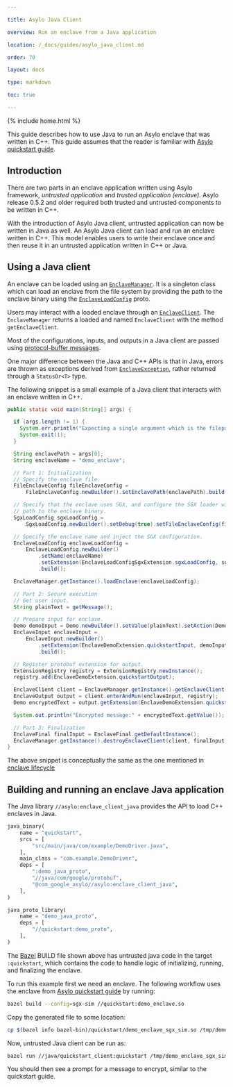 ```yaml
---

title: Asylo Java Client

overview: Run an enclave from a Java application

location: /_docs/guides/asylo_java_client.md

order: 70

layout: docs

type: markdown

toc: true

---
```

{% include home.html %}

This guide describes how to use Java to run an Asylo enclave that was written in
C++. This guide assumes that the reader is familiar with
[Asylo quickstart guide]({{home}}/docs/guides/quickstart.html).

## Introduction

There are two parts in an enclave application written using Asylo framework,
_untrusted application_ and _trusted application (enclave)_. Asylo release 0.5.2
and older required both trusted and untrusted components to be written in C++.

With the introduction of Asylo Java client, untrusted application can now be
written in Java as well. An Asylo Java client can load and run an enclave
written in C++. This model enables users to write their enclave once and then
reuse it in an untrusted application written in C++ or Java.

## Using a Java client

An enclave can be loaded using an
[`EnclaveManager`](https://github.com/google/asylo/blob/master/asylo/binding/java/src/main/java/com/asylo/client/EnclaveManager.java).
It is a singleton class which can load an enclave from the file system by
providing the path to the enclave binary using the
[`EnclaveLoadConfig`](https://github.com/google/asylo/blob/master/asylo/enclave.proto) proto.

Users may interact with a loaded enclave through an
[`EnclaveClient`](https://github.com/google/asylo/blob/master/asylo/binding/java/src/main/java/com/asylo/client/EnclaveClient.java).
The `EnclaveManager` returns a loaded and named `EnclaveClient` with the method
`getEnclaveClient`.

Most of the configurations, inputs, and outputs in a Java client are passed
using
[protocol-buffer messages](https://developers.google.com/protocol-buffers/docs/reference/cpp/google.protobuf.message#Message).

One major difference between the Java and C++ APIs is that in Java, errors are
thrown as exceptions derived from
[`EnclaveException`](https://github.com/google/asylo/blob/master/asylo/binding/java/src/main/java/com/asylo/client/EnclaveException.java),
rather returned through a `StatusOr<T>` type.

The following snippet is a small example of a Java client that interacts with an
enclave written in C++.

```java
public static void main(String[] args) {

  if (args.length != 1) {
    System.err.println("Expecting a single argument which is the filepath of an enclave.");
    System.exit(1);
  }

  String enclavePath = args[0];
  String enclaveName = "demo_enclave";

  // Part 1: Initialization
  // Specify the enclave file.
  FileEnclaveConfig fileEnclaveConfig =
      FileEnclaveConfig.newBuilder().setEnclavePath(enclavePath).build();

  // Specify that the enclave uses SGX, and configure the SGX loader with the
  // path to the enclave binary.
  SgxLoadConfig sgxLoadConfig =
      SgxLoadConfig.newBuilder().setDebug(true).setFileEnclaveConfig(fileEnclaveConfig).build();

  // Specify the enclave name and inject the SGX configuration.
  EnclaveLoadConfig enclaveLoadConfig =
      EnclaveLoadConfig.newBuilder()
          .setName(enclaveName)
          .setExtension(EnclaveLoadConfigSgxExtension.sgxLoadConfig, sgxLoadConfig)
          .build();

  EnclaveManager.getInstance().loadEnclave(enclaveLoadConfig);

  // Part 2: Secure execution
  // Get user input.
  String plainText = getMessage();

  // Prepare input for enclave.
  Demo demoInput = Demo.newBuilder().setValue(plainText).setAction(Demo.Action.ENCRYPT).build();
  EnclaveInput enclaveInput =
      EnclaveInput.newBuilder()
          .setExtension(EnclaveDemoExtension.quickstartInput, demoInput)
          .build();

  // Register protobuf extension for output.
  ExtensionRegistry registry = ExtensionRegistry.newInstance();
  registry.add(EnclaveDemoExtension.quickstartOutput);

  EnclaveClient client = EnclaveManager.getInstance().getEnclaveClient(enclaveName);
  EnclaveOutput output = client.enterAndRun(enclaveInput, registry);
  Demo encryptedText = output.getExtension(EnclaveDemoExtension.quickstartOutput);

  System.out.println("Encrypted message:" + encryptedText.getValue());

  // Part 3: Finalization
  EnclaveFinal finalInput = EnclaveFinal.getDefaultInstance();
  EnclaveManager.getInstance().destroyEnclaveClient(client, finalInput);
}
```

The above snippet is conceptually the same as the one mentioned in
[enclave lifecycle]({{home}}/docs/guides/quickstart.html#enclave-lifecycle)

## Building and running an enclave Java application

The Java library `//asylo:enclave_client_java` provides the API to load C++
enclaves in Java.

```python
java_binary(
    name = "quickstart",
    srcs = [
        "src/main/java/com/example/DemoDriver.java",
    ],
    main_class = "com.example.DemoDriver",
    deps = [
        ":demo_java_proto",
        "//java/com/google/protobuf",
        "@com_google_asylo//asylo:enclave_client_java",
    ],
)

java_proto_library(
    name = "demo_java_proto",
    deps = [
        "//quickstart:demo_proto",
    ],
)
```

The [Bazel](https://bazel.build) BUILD file shown above has untrusted java code
in the target `:quickstart`, which contains the code to handle logic of
initializing, running, and finalizing the enclave.

To run this example first we need an enclave. The following workflow uses the
enclave from
[Asylo quickstart guide]({{home}}/docs/guides/quickstart.html#building-and-running-an-enclave-application)
by running:

```bash
bazel build --config=sgx-sim //quickstart:demo_enclave.so
```

Copy the generated file to some location:

```bash
cp $(bazel info bazel-bin)/quickstart/demo_enclave_sgx_sim.so /tmp/demo_enclave_sgx_sim.so
```

Now, untrusted Java client can be run as:

```bash
bazel run //java/quickstart_client:quickstart /tmp/demo_enclave_sgx_sim.so
```

You should then see a prompt for a message to encrypt, similar to the quickstart
guide.
